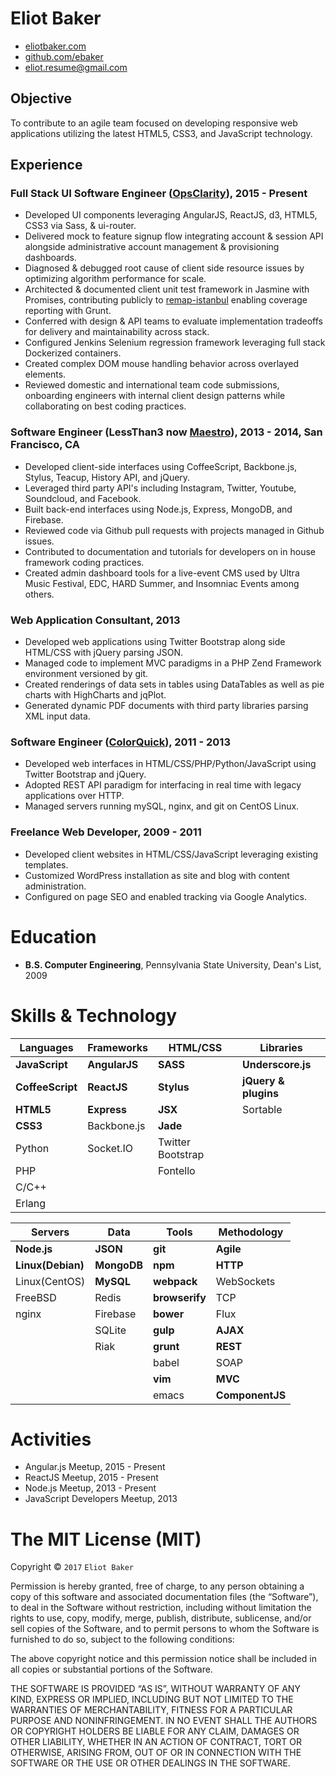 # Eliot Baker
- [eliotbaker.com](http://eliotbaker.com)
- [github.com/ebaker](http://github.com/ebaker)
- [eliot.resume@gmail.com](mailto:eliot.resume@gmail.com)

## Objective
To contribute to an agile team focused on developing responsive web applications utilizing the latest HTML5, CSS3, and JavaScript technology.

## Experience
### Full Stack UI Software Engineer ([OpsClarity](http://www.opsclarity.com)), 2015 - Present
- Developed UI components leveraging AngularJS, ReactJS, d3, HTML5, CSS3 via Sass, & ui-router.
- Delivered mock to feature signup flow integrating account & session API alongside administrative account management & provisioning dashboards.
- Diagnosed & debugged root cause of client side resource issues by optimizing algorithm performance for scale.
- Architected & documented client unit test framework in Jasmine with Promises, contributing publicly to [remap-istanbul](https://github.com/SitePen/remap-istanbul) enabling coverage reporting with Grunt.
- Conferred with design & API teams to evaluate implementation tradeoffs for delivery and maintainability across stack.
- Configured Jenkins Selenium regression framework leveraging full stack Dockerized containers.
- Created complex DOM mouse handling behavior across overlayed elements.
- Reviewed domestic and international team code submissions, onboarding engineers with internal client design patterns while collaborating on best coding practices.

### Software Engineer (LessThan3 now [Maestro](http://maestro.io)), 2013 - 2014, San Francisco, CA
 - Developed client-side interfaces using CoffeeScript, Backbone.js, Stylus, Teacup, History API, and jQuery.
 - Leveraged third party API's including Instagram, Twitter, Youtube, Soundcloud, and Facebook.
 - Built back-end interfaces using Node.js, Express, MongoDB, and Firebase.
 - Reviewed code via Github pull requests with projects managed in Github issues.
 - Contributed to documentation and tutorials for developers on in house framework coding practices.
 - Created admin dashboard tools for a live-event CMS used by Ultra Music Festival, EDC, HARD Summer, and Insomniac Events among others.
     
### Web Application Consultant, 2013
 - Developed web applications using Twitter Bootstrap along side HTML/CSS with jQuery parsing JSON.
 - Managed code to implement MVC paradigms in a PHP Zend Framework environment versioned by git.
 - Created renderings of data sets in tables using DataTables as well as pie charts with HighCharts and jqPlot.
 - Generated dynamic PDF documents with third party libraries parsing XML input data.

### Software Engineer ([ColorQuick](http://www.colorquick.com)), 2011 - 2013
 - Developed web interfaces in HTML/CSS/PHP/Python/JavaScript using Twitter Bootstrap and jQuery.
 - Adopted REST API paradigm for interfacing in real time with legacy applications over HTTP.
 - Managed servers running mySQL, nginx, and git on CentOS Linux.

### Freelance Web Developer, 2009 - 2011
 - Developed client websites in HTML/CSS/JavaScript leveraging existing templates.
 - Customized WordPress installation as site and blog with content administration.
 - Configured on page SEO and enabled tracking via Google Analytics.
 
# Education
 - __B.S. Computer Engineering__, Pennsylvania State University, Dean's List, 2009

# Skills & Technology
Languages        | Frameworks    | HTML/CSS         | Libraries            
------------     | ------------- | ----------       | ----------           
 __JavaScript__  | __AngularJS__ | __SASS__         | __Underscore.js__    
__CoffeeScript__ | __ReactJS__   | __Stylus__       | __jQuery & plugins__ 
__HTML5__        | __Express__   | __JSX__          | Sortable             
__CSS3__         | Backbone.js   | __Jade__         |                      
Python           | Socket.IO     | Twitter Bootstrap
PHP              |               | Fontello
C/C++            | |
Erlang           | |

Servers           | Data        | Tools          | Methodology
-------           | ---         | ----           | -------
__Node.js__       | __JSON__    | __git__        | __Agile__
__Linux(Debian)__ | __MongoDB__ | __npm__        | __HTTP__
Linux(CentOS)     | __MySQL__   | __webpack__    | WebSockets
FreeBSD           | Redis       | __browserify__ | TCP
nginx             | Firebase    | __bower__      | Flux
                  | SQLite      | __gulp__       | __AJAX__
                  | Riak        | __grunt__      |__REST__
                  |             | babel          | SOAP
                  |             | __vim__        | __MVC__
                  |             | emacs          | __ComponentJS__

# Activities
 - Angular.js Meetup, 2015 - Present
 - ReactJS Meetup, 2015 - Present
 - Node.js Meetup, 2013 - Present
 - JavaScript Developers Meetup, 2013

The MIT License (MIT)
=====================

Copyright © `2017` `Eliot Baker`

Permission is hereby granted, free of charge, to any person
obtaining a copy of this software and associated documentation
files (the “Software”), to deal in the Software without
restriction, including without limitation the rights to use,
copy, modify, merge, publish, distribute, sublicense, and/or sell
copies of the Software, and to permit persons to whom the
Software is furnished to do so, subject to the following
conditions:

The above copyright notice and this permission notice shall be
included in all copies or substantial portions of the Software.

THE SOFTWARE IS PROVIDED “AS IS”, WITHOUT WARRANTY OF ANY KIND,
EXPRESS OR IMPLIED, INCLUDING BUT NOT LIMITED TO THE WARRANTIES
OF MERCHANTABILITY, FITNESS FOR A PARTICULAR PURPOSE AND
NONINFRINGEMENT. IN NO EVENT SHALL THE AUTHORS OR COPYRIGHT
HOLDERS BE LIABLE FOR ANY CLAIM, DAMAGES OR OTHER LIABILITY,
WHETHER IN AN ACTION OF CONTRACT, TORT OR OTHERWISE, ARISING
FROM, OUT OF OR IN CONNECTION WITH THE SOFTWARE OR THE USE OR
OTHER DEALINGS IN THE SOFTWARE.

